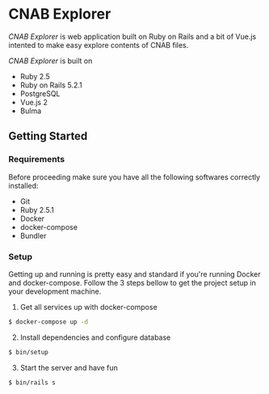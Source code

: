 # CNAB Explorer

*CNAB Explorer* is web application built on Ruby on Rails and a bit of Vue.js intented to make easy explore contents of CNAB files.

*CNAB Explorer* is built on

- Ruby 2.5
- Ruby on Rails 5.2.1
- PostgreSQL
- Vue.js 2
- Bulma


## Getting Started

### Requirements

Before proceeding make sure you have all the following softwares correctly installed:

- Git
- Ruby 2.5.1
- Docker
- docker-compose
- Bundler

### Setup

Getting up and running is pretty easy and standard if you're running Docker and docker-compose. Follow the 3 steps bellow to get the project setup in your development machine.

1) Get all services up with docker-compose
```sh
$ docker-compose up -d
```
2) Install dependencies and configure database
```sh
$ bin/setup
```
3) Start the server and have fun
```sh
$ bin/rails s
```
